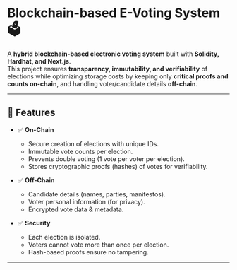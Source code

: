 # Blockchain-based E-Voting System 🗳️

A **hybrid blockchain-based electronic voting system** built with **Solidity, Hardhat, and Next.js**.  
This project ensures **transparency, immutability, and verifiability** of elections while optimizing storage costs by keeping only **critical proofs and counts on-chain**, and handling voter/candidate details **off-chain**.

---

## 📌 Features

- ✅ **On-Chain**
  - Secure creation of elections with unique IDs.
  - Immutable vote counts per election.
  - Prevents double voting (1 vote per voter per election).
  - Stores cryptographic proofs (hashes) of votes for verifiability.

- ✅ **Off-Chain**
  - Candidate details (names, parties, manifestos).
  - Voter personal information (for privacy).
  - Encrypted vote data & metadata.

- ✅ **Security**
  - Each election is isolated.
  - Voters cannot vote more than once per election.
  - Hash-based proofs ensure no tampering.

---